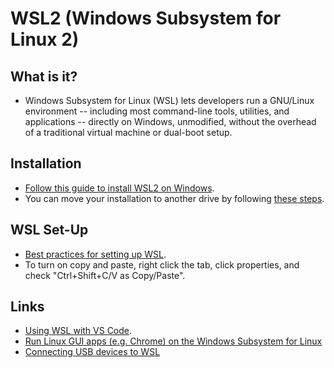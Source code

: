 # WSL2 (Windows Subsystem for Linux 2)

## What is it?
- Windows Subsystem for Linux (WSL) lets developers run a GNU/Linux environment -- including most command-line tools, utilities, and applications -- directly on Windows, unmodified, without the overhead of a traditional virtual machine or dual-boot setup.

## Installation
- [Follow this guide to install WSL2 on Windows](https://learn.microsoft.com/en-us/windows/wsl/install).
- You can move your installation to another drive by following [these steps](https://dev.to/mefaba/installing-wsl-on-another-drive-in-windows-5c4a).

## WSL Set-Up
- [Best practices for setting up WSL](https://learn.microsoft.com/en-us/windows/wsl/setup/environment).
- To turn on copy and paste, right click the tab, click properties, and check "Ctrl+Shift+C/V as Copy/Paste".

## Links
- [Using WSL with VS Code](https://learn.microsoft.com/en-us/windows/wsl/tutorials/wsl-vscode).
- [Run Linux GUI apps (e.g. Chrome) on the Windows Subsystem for Linux](https://learn.microsoft.com/en-us/windows/wsl/tutorials/gui-apps)
- [Connecting USB devices to WSL](https://learn.microsoft.com/en-us/windows/wsl/connect-usb)
